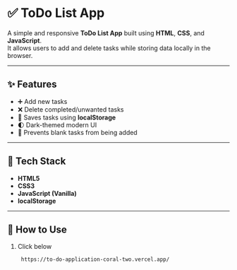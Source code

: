 # ✅ ToDo List App

A simple and responsive **ToDo List App** built using **HTML**, **CSS**, and **JavaScript**.  
It allows users to add and delete tasks while storing data locally in the browser.



---

## ✨ Features

- ➕ Add new tasks
- ❌ Delete completed/unwanted tasks
- 💾 Saves tasks using **localStorage**
- 🌓 Dark-themed modern UI
- 🚫 Prevents blank tasks from being added

---

## 🔧 Tech Stack

- **HTML5**
- **CSS3**
- **JavaScript (Vanilla)**
- **localStorage**

---

## 🚀 How to Use

1. Click below 
   ```bash
    https://to-do-application-coral-two.vercel.app/
